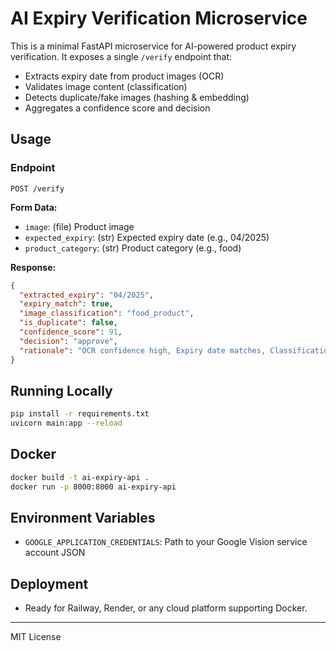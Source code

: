 # AI Expiry Verification Microservice

This is a minimal FastAPI microservice for AI-powered product expiry verification. It exposes a single `/verify` endpoint that:
- Extracts expiry date from product images (OCR)
- Validates image content (classification)
- Detects duplicate/fake images (hashing & embedding)
- Aggregates a confidence score and decision

## Usage

### Endpoint
`POST /verify`

**Form Data:**
- `image`: (file) Product image
- `expected_expiry`: (str) Expected expiry date (e.g., 04/2025)
- `product_category`: (str) Product category (e.g., food)

**Response:**
```json
{
  "extracted_expiry": "04/2025",
  "expiry_match": true,
  "image_classification": "food_product",
  "is_duplicate": false,
  "confidence_score": 91,
  "decision": "approve",
  "rationale": "OCR confidence high, Expiry date matches, Classification confidence high, No duplicate detected"
}
```

## Running Locally
```bash
pip install -r requirements.txt
uvicorn main:app --reload
```

## Docker
```bash
docker build -t ai-expiry-api .
docker run -p 8000:8000 ai-expiry-api
```

## Environment Variables
- `GOOGLE_APPLICATION_CREDENTIALS`: Path to your Google Vision service account JSON

## Deployment
- Ready for Railway, Render, or any cloud platform supporting Docker.

---
MIT License 